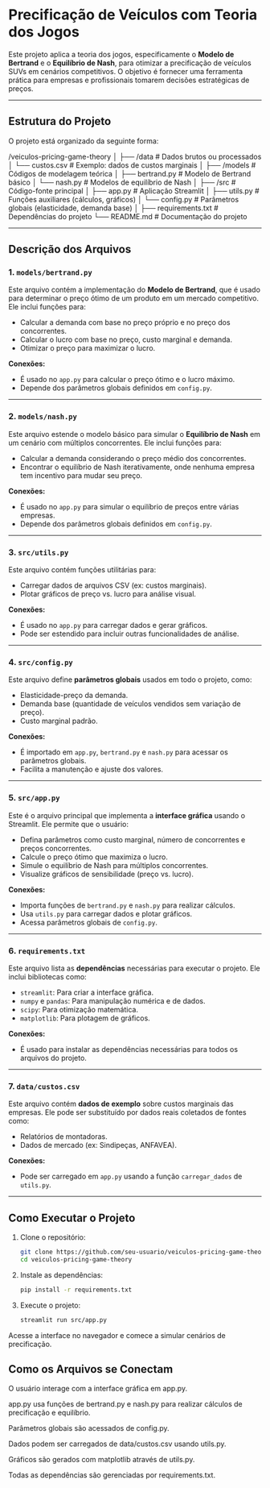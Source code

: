 # Precificação de Veículos com Teoria dos Jogos

Este projeto aplica a teoria dos jogos, especificamente o **Modelo de Bertrand** e o **Equilíbrio de Nash**, para otimizar a precificação de veículos SUVs em cenários competitivos. O objetivo é fornecer uma ferramenta prática para empresas e profissionais tomarem decisões estratégicas de preços.

---

## Estrutura do Projeto

O projeto está organizado da seguinte forma:

/veiculos-pricing-game-theory
│
├── /data # Dados brutos ou processados
│ └── custos.csv # Exemplo: dados de custos marginais
│
├── /models # Códigos de modelagem teórica
│ ├── bertrand.py # Modelo de Bertrand básico
│ └── nash.py # Modelos de equilíbrio de Nash
│
├── /src # Código-fonte principal
│ ├── app.py # Aplicação Streamlit
│ ├── utils.py # Funções auxiliares (cálculos, gráficos)
│ └── config.py # Parâmetros globais (elasticidade, demanda base)
│
├── requirements.txt # Dependências do projeto
└── README.md # Documentação do projeto


---

## Descrição dos Arquivos

### **1. `models/bertrand.py`**
Este arquivo contém a implementação do **Modelo de Bertrand**, que é usado para determinar o preço ótimo de um produto em um mercado competitivo. Ele inclui funções para:
- Calcular a demanda com base no preço próprio e no preço dos concorrentes.
- Calcular o lucro com base no preço, custo marginal e demanda.
- Otimizar o preço para maximizar o lucro.

**Conexões:**
- É usado no `app.py` para calcular o preço ótimo e o lucro máximo.
- Depende dos parâmetros globais definidos em `config.py`.

---

### **2. `models/nash.py`**
Este arquivo estende o modelo básico para simular o **Equilíbrio de Nash** em um cenário com múltiplos concorrentes. Ele inclui funções para:
- Calcular a demanda considerando o preço médio dos concorrentes.
- Encontrar o equilíbrio de Nash iterativamente, onde nenhuma empresa tem incentivo para mudar seu preço.

**Conexões:**
- É usado no `app.py` para simular o equilíbrio de preços entre várias empresas.
- Depende dos parâmetros globais definidos em `config.py`.

---

### **3. `src/utils.py`**
Este arquivo contém funções utilitárias para:
- Carregar dados de arquivos CSV (ex: custos marginais).
- Plotar gráficos de preço vs. lucro para análise visual.

**Conexões:**
- É usado no `app.py` para carregar dados e gerar gráficos.
- Pode ser estendido para incluir outras funcionalidades de análise.

---

### **4. `src/config.py`**
Este arquivo define **parâmetros globais** usados em todo o projeto, como:
- Elasticidade-preço da demanda.
- Demanda base (quantidade de veículos vendidos sem variação de preço).
- Custo marginal padrão.

**Conexões:**
- É importado em `app.py`, `bertrand.py` e `nash.py` para acessar os parâmetros globais.
- Facilita a manutenção e ajuste dos valores.

---

### **5. `src/app.py`**
Este é o arquivo principal que implementa a **interface gráfica** usando o Streamlit. Ele permite que o usuário:
- Defina parâmetros como custo marginal, número de concorrentes e preços concorrentes.
- Calcule o preço ótimo que maximiza o lucro.
- Simule o equilíbrio de Nash para múltiplos concorrentes.
- Visualize gráficos de sensibilidade (preço vs. lucro).

**Conexões:**
- Importa funções de `bertrand.py` e `nash.py` para realizar cálculos.
- Usa `utils.py` para carregar dados e plotar gráficos.
- Acessa parâmetros globais de `config.py`.

---

### **6. `requirements.txt`**
Este arquivo lista as **dependências** necessárias para executar o projeto. Ele inclui bibliotecas como:
- `streamlit`: Para criar a interface gráfica.
- `numpy` e `pandas`: Para manipulação numérica e de dados.
- `scipy`: Para otimização matemática.
- `matplotlib`: Para plotagem de gráficos.

**Conexões:**
- É usado para instalar as dependências necessárias para todos os arquivos do projeto.

---

### **7. `data/custos.csv`**
Este arquivo contém **dados de exemplo** sobre custos marginais das empresas. Ele pode ser substituído por dados reais coletados de fontes como:
- Relatórios de montadoras.
- Dados de mercado (ex: Sindipeças, ANFAVEA).

**Conexões:**
- Pode ser carregado em `app.py` usando a função `carregar_dados` de `utils.py`.

---

## Como Executar o Projeto

1. Clone o repositório:
   ```bash
   git clone https://github.com/seu-usuario/veiculos-pricing-game-theory.git
   cd veiculos-pricing-game-theory

2. Instale as dependências:
   ```bash
   pip install -r requirements.txt

3. Execute o projeto:
   ```bash
   streamlit run src/app.py
   ```
Acesse a interface no navegador e comece a simular cenários de precificação.


## Como os Arquivos se Conectam

O usuário interage com a interface gráfica em app.py.

app.py usa funções de bertrand.py e nash.py para realizar cálculos de precificação e equilíbrio.

Parâmetros globais são acessados de config.py.

Dados podem ser carregados de data/custos.csv usando utils.py.

Gráficos são gerados com matplotlib através de utils.py.

Todas as dependências são gerenciadas por requirements.txt.